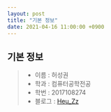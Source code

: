 ```yaml
---
layout: post
title: "기본 정보"
date: 2021-04-16 11:00:00 +0900
---
```


기본 정보
------------
> * 이름 : 허성권
> * 학과 : 컴퓨터공학전공
> * 학번 : 2017108274
> * 블로그 : [Heu_Zz](https://heuzz.github.io, "heuzz")


